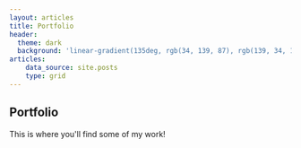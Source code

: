 ```yaml
---
layout: articles
title: Portfolio
header:
  theme: dark
  background: 'linear-gradient(135deg, rgb(34, 139, 87), rgb(139, 34, 139))'
articles:
    data_source: site.posts
    type: grid
---
```


## Portfolio
This is where you'll find some of my work!